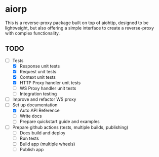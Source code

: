 # aiorp

This is a reverse-proxy package built on top of aiohttp, designed to be lightweight,
but also offering a simple interface to create a reverse-proxy with complex functionality.

## TODO

- [ ] Tests
  - [x] Response unit tests
  - [x] Request unit tests
  - [x] Context unit tests
  - [x] HTTP Proxy handler unit tests
  - [ ] WS Proxy handler unit tests
  - [ ] Integration testing
- [ ] Improve and refactor WS proxy
- [ ] Set up documentation
  - [x] Auto API Reference
  - [ ] Write docs
  - [ ] Prepare quickstart guide and examples
- [ ] Prepare github actions (tests, multiple builds, publishing)
  - [ ] Docs build and deploy
  - [ ] Run tests
  - [ ] Build app (multiple wheels)
  - [ ] Publish app
